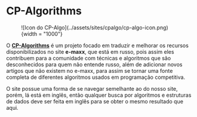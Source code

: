 # CP-Algorithms

<figure markdown="span">
    ![Icon do CP-Algo](../assets/sites/cpalgo/cp-algo-icon.png){width = "1000"}
</figure>

O <a href="https://cp-algorithms.com/" target="_blank">**CP-Algorithms**</a> é um projeto focado em traduzir e melhorar os recursos disponibilizados no site **e-maxx**, que está em russo, pois assim eles contribuem para a comunidade com técnicas e algoritmos que são desconhecidos para quem não entende russo, além de adicionar novos artigos que não existem no e-maxx, para assim se tornar uma fonte completa de diferentes algoritmos usados em programação competitiva.

O site possue uma forma de se navegar semelhante ao do nosso site, porém, lá está em inglês, então qualquer busca por algoritmos e estruturas de dados deve ser feita em inglês para se obter o mesmo resultado que aqui.